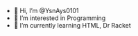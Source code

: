 - 👋 Hi, I’m @YsnAys0101
- 👀 I’m interested in Programming
- 🌱 I’m currently learning HTML, Dr Racket

<!---
YsnAys0101/YsnAys0101 is a ✨ special ✨ repository because its `README.md` (this file) appears on your GitHub profile.
You can click the Preview link to take a look at your changes.
--->

